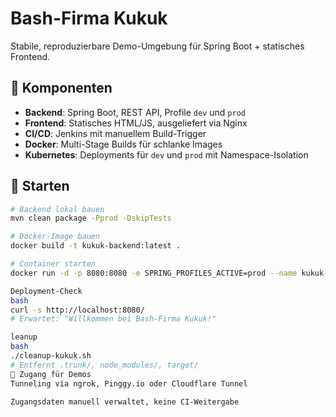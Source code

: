 # Bash-Firma Kukuk

Stabile, reproduzierbare Demo-Umgebung für Spring Boot + statisches Frontend.

## 🔧 Komponenten

- **Backend**: Spring Boot, REST API, Profile `dev` und `prod`
- **Frontend**: Statisches HTML/JS, ausgeliefert via Nginx
- **CI/CD**: Jenkins mit manuellem Build-Trigger
- **Docker**: Multi-Stage Builds für schlanke Images
- **Kubernetes**: Deployments für `dev` und `prod` mit Namespace-Isolation

## 🚀 Starten

```bash
# Backend lokal bauen
mvn clean package -Pprod -DskipTests

# Docker-Image bauen
docker build -t kukuk-backend:latest .

# Container starten
docker run -d -p 8080:8080 -e SPRING_PROFILES_ACTIVE=prod --name kukuk-prod kukuk-backend:latest

Deployment-Check
bash
curl -s http://localhost:8080/
# Erwartet: "Willkommen bei Bash-Firma Kukuk!"

leanup
bash
./cleanup-kukuk.sh
# Entfernt .trunk/, node_modules/, target/
🔐 Zugang für Demos
Tunneling via ngrok, Pinggy.io oder Cloudflare Tunnel

Zugangsdaten manuell verwaltet, keine CI-Weitergabe

